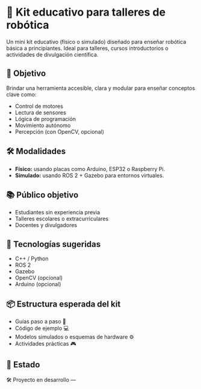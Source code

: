 # 🤖 Kit educativo para talleres de robótica

Un mini kit educativo (físico o simulado) diseñado para enseñar robótica básica a principiantes. Ideal para talleres, cursos introductorios o actividades de divulgación científica.

## 🎯 Objetivo

Brindar una herramienta accesible, clara y modular para enseñar conceptos clave como:

- Control de motores
- Lectura de sensores
- Lógica de programación
- Movimiento autónomo
- Percepción (con OpenCV, opcional)

## 🛠️ Modalidades

- **Físico:** usando placas como Arduino, ESP32 o Raspberry Pi.
- **Simulado:** usando ROS 2 + Gazebo para entornos virtuales.

## 📚 Público objetivo

- Estudiantes sin experiencia previa
- Talleres escolares o extracurriculares
- Docentes y divulgadores

## 🚀 Tecnologías sugeridas

- C++ / Python
- ROS 2
- Gazebo
- OpenCV (opcional)
- Arduino (opcional)

## 📦 Estructura esperada del kit

- Guías paso a paso 📝
- Código de ejemplo 💻
- Modelos simulados o esquemas de hardware ⚙️
- Actividades prácticas 🎮

## 📌 Estado

🛠️ Proyecto en desarrollo — 

